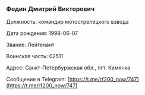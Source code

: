 ### Федин Дмитрий Викторович

Должность: командир мотострелецкого взвода

Дата рождения: 1998-06-07

Звание: Лейтенант

Воинская часть: 02511

Адрес: Санкт-Петербуржская обл., пгт. Камянка

Сообщение в Telegram: [https://t.me/rf200_now/747](https://t.me/rf200_now/747)
